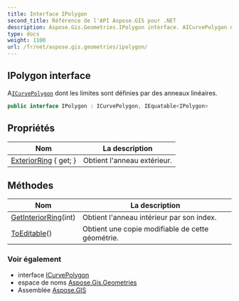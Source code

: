 ```yaml
---
title: Interface IPolygon
second_title: Référence de l'API Aspose.GIS pour .NET
description: Aspose.Gis.Geometries.IPolygon interface. AICurvePolygon dont les limites sont définies par des anneaux linéaires.
type: docs
weight: 1100
url: /fr/net/aspose.gis.geometries/ipolygon/
---
```

## IPolygon interface

A[`ICurvePolygon`](../icurvepolygon/) dont les limites sont définies par des anneaux linéaires.

```csharp
public interface IPolygon : ICurvePolygon, IEquatable<IPolygon>
```

## Propriétés

| Nom | La description |
| --- | --- |
| [ExteriorRing](../../aspose.gis.geometries/ipolygon/exteriorring/) { get; } | Obtient l'anneau extérieur. |

## Méthodes

| Nom | La description |
| --- | --- |
| [GetInteriorRing](../../aspose.gis.geometries/ipolygon/getinteriorring/)(int) | Obtient l'anneau intérieur par son index. |
| [ToEditable](../../aspose.gis.geometries/ipolygon/toeditable/)() | Obtient une copie modifiable de cette géométrie. |

### Voir également

* interface [ICurvePolygon](../icurvepolygon/)
* espace de noms [Aspose.Gis.Geometries](../../aspose.gis.geometries/)
* Assemblée [Aspose.GIS](../../)


